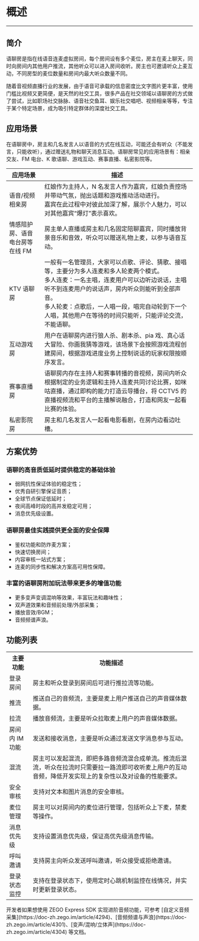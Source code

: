 # 概述

- - -

## 简介
语聊房是指在线语音连麦虚拟房间，每个房间设有多个麦位，房主在麦上聊天，同时向房间内其他用户推流，其他听众可以进入房间收听。房主也可邀请听众上麦互动，不同房型的麦位数量和房间内最大听众数量不同。

随着音视频直播行业的发展，由于语音可承载的信息密度比文字图片更丰富，使用门槛比视频又更简便，是天然的社交工具，很多产品在社交领域以语聊房的方式做了尝试，比如职场社交脉脉、语音社交鱼耳、娱乐社交唱吧、视频相亲等等，专注于某个特定场景，成为吸引特定群体的深度社交工具。

## 应用场景

在语聊房中，房主和几名发言人以语音的方式在线互动，可能还会有听众（不能发言，只能收听），通过赠送礼物和聊天消息互动。语聊房常见的应用场景有：相亲交友、FM 电台、K 歌语聊、游戏互动、赛事直播、私密影院等。


| 应用场景 | 描述 |
| -- | -- |
| 语音/视频相亲房 | 红娘作为主持人，N 名发言人作为嘉宾，红娘负责控场并带动气氛，抛出话题和游戏推动活动进行。<br />嘉宾在此过程中对彼此加深了解，展示个人魅力，可以对其他嘉宾“爆灯”表示喜欢。 |
| 情感陪护房、语音电台房等在线 FM | 房主单人直播或房主和几名固定陪聊嘉宾，同时播放背景音乐和音效，听众可以赠送礼物上麦，以参与语音互动。 |
| KTV 语聊房 | 一般有一名管理员，大家可以点歌、评论、猜歌、接唱等，主要分为多人连麦和多人轮麦两个模式。<br />多人连麦：一名主唱，连麦用户可以边听边说话，主唱听不到连麦用户的说话声，房内听众则能听到全部声音。<br />多人轮麦：点歌后，一人唱一段，唱完自动轮到下一个人唱，其他用户在等待的时间只能听，只能评论交流，不能语聊。|
| 互动游戏房 | 用户在语聊房内进行狼人杀、剧本杀、pia 戏、真心话大冒险、你画我猜等游戏，该场景下会按照游戏流程创建房间，根据游戏进度业务上控制说话的玩家权限按顺序发言。 |
| 赛事直播房 | 语聊房内存在主持人和赛事转播的音视频，房间内听众根据制定的业务逻辑和主持人连麦共同讨论比赛，如咪咕直播，通过即构的能力打造云导播台，将 CCTV5 的直播视频流和平台的主播解说融合，打造和网友一起看比赛的体验。|
| 私密影院房 | 房主和几名发言人一起看电影看剧，在房内边看边吐槽。 |

## 方案优势

### 语聊的高音质低延时提供稳定的基础体验
- 弱网抗性保证体验的稳定性；
- 优秀自研引擎保证音质；
- 全球节点保证低延时；
- 夜间高峰时段的高并发稳定可用；
- 消息优先级设置。
### 语聊房最佳实践提供更全面的安全保障
- 鉴权功能和防炸麦方案；
- 快速切换房间；
- 内容审核一站式方案；
- 连麦的同步性和解决方案高可用性保障。
### 丰富的语聊房附加玩法带来更多的增值功能
- 更多变声变调混响等效果，丰富玩法和趣味性；
- 双声道效果和音频前处理/外部采集；
- 播放音效/BGM；
- 音频频谱声浪。

## 功能列表

<table>
  
<tbody><tr>
<th>主要功能</th>
<th>功能描述</th>
</tr>
<tr>
<td>登录房间</td>
<td>房主和听众登录到房间后可进行推拉流等功能。</td>
</tr>
<tr>
<td>推流</td>
<td>推送自己的音频流，主要是麦上用户推送自己的声音媒体数据。</td>
</tr>
<tr>
<td>拉流</td>
<td>播放音频流，主要是听众拉取麦上用户的声音媒体数据。</td>
</tr>
<tr>
<td>房间内 IM 功能</td>
<td>发送和接收消息，主要是听众通过发送文字消息参与互动。</td>
</tr>
<tr>
<td>混流</td>
<td>房主可以发起混流，即把多路音频流混合成单流。推流后混流，听众在拉流时只需要拉一路流即可收听麦上用户的互动音频，降低开发实现上的复杂性以及对设备的性能要求。</td>
</tr>
<tr>
<td>安全审核</td>
<td>支持对文本和图片消息的安全审核。</td>
</tr>
<tr>
<td>麦位管理</td>
<td>房主可以对房间内的麦位进行管理，包括听众上下麦，禁麦等操作。</td>
</tr>
<tr>
<td>消息优先级</td>
<td>支持设置消息优先级，保证高优先级消息传输。</td>
</tr>
<tr>
<td>呼叫邀请</td>
<td>支持房主向听众发送呼叫邀请，听众接受或拒绝邀请。</td>
</tr>
<tr>
<td>登录状态监控</td>
<td>支持在登录状态下，使用定时心跳机制监控在线情况，并实时更新登录状态。</td>
</tr>
</tbody></table>

<Warning title="注意">
开发者如果想使用 ZEGO Express SDK 实现进阶音频功能，可参考 [自定义音频采集](https://doc-zh.zego.im/article/4294)、[音频频谱与声浪](https://doc-zh.zego.im/article/4301)、[变声/混响/立体声](https://doc-zh.zego.im/article/4304) 等文档。
</Warning>

<Content />
